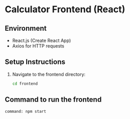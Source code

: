 
# Calculator Frontend (React)

## Environment
- React.js (Create React App)
- Axios for HTTP requests

## Setup Instructions

1. Navigate to the frontend directory:

   ```bash
   cd frontend

## Command to run the frontend

    command: npm start
